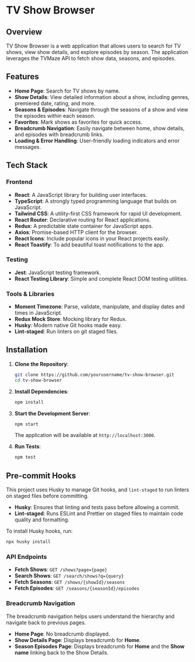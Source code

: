 # TV Show Browser

## Overview

TV Show Browser is a web application that allows users to search for TV shows, view show details, and explore episodes by season. The application leverages the TVMaze API to fetch show data, seasons, and episodes.

## Features

- **Home Page**: Search for TV shows by name.
- **Show Details**: View detailed information about a show, including genres, premiered date, rating, and more.
- **Seasons & Episodes**: Navigate through the seasons of a show and view the episodes within each season.
- **Favorites**: Mark shows as favorites for quick access.
- **Breadcrumb Navigation**: Easily navigate between home, show details, and episodes with breadcrumb links.
- **Loading & Error Handling**: User-friendly loading indicators and error messages.

## Tech Stack

### Frontend
- **React**: A JavaScript library for building user interfaces.
- **TypeScript**: A strongly typed programming language that builds on JavaScript.
- **Tailwind CSS**: A utility-first CSS framework for rapid UI development.
- **React Router**: Declarative routing for React applications.
- **Redux**: A predictable state container for JavaScript apps.
- **Axios**: Promise-based HTTP client for the browser.
- **React Icons**: Include popular icons in your React projects easily.
- **React Toastify**: To add beautiful toast notifications to the app.

### Testing
- **Jest**: JavaScript testing framework.
- **React Testing Library**: Simple and complete React DOM testing utilities.

### Tools & Libraries
- **Moment Timezone**: Parse, validate, manipulate, and display dates and times in JavaScript.
- **Redux Mock Store**: Mocking library for Redux.
- **Husky**: Modern native Git hooks made easy.
- **Lint-staged**: Run linters on git staged files.

## Installation

1. **Clone the Repository**:
    ```sh
    git clone https://github.com/yourusername/tv-show-browser.git
    cd tv-show-browser
    ```

2. **Install Dependencies**:
    ```sh
    npm install
    ```

3. **Start the Development Server**:
    ```sh
    npm start
    ```
    The application will be available at `http://localhost:3000`.

4. **Run Tests**:
    ```sh
    npm test
    ```

## Pre-commit Hooks

This project uses Husky to manage Git hooks, and `lint-staged` to run linters on staged files before committing.

- **Husky**: Ensures that linting and tests pass before allowing a commit.
- **Lint-staged**: Runs ESLint and Prettier on staged files to maintain code quality and formatting.

To install Husky hooks, run:
```sh
npx husky install
```
### API Endpoints

- **Fetch Shows**: `GET /shows?page={page}`
- **Search Shows**: `GET /search/shows?q={query}`
- **Fetch Seasons**: `GET /shows/{showId}/seasons`
- **Fetch Episodes**: `GET /seasons/{seasonId}/episodes`

### Breadcrumb Navigation

The breadcrumb navigation helps users understand the hierarchy and navigate back to previous pages.

- **Home Page**: No breadcrumb displayed.
- **Show Details Page**: Displays breadcrumb for **Home**.
- **Season Episodes Page**: Displays breadcrumb for **Home** and the **Show name** linking back to the Show Details.
